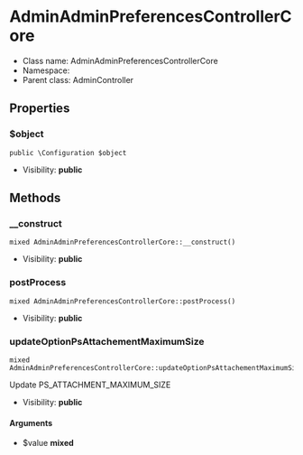 AdminAdminPreferencesControllerCore
===============






* Class name: AdminAdminPreferencesControllerCore
* Namespace: 
* Parent class: AdminController





Properties
----------


### $object

    public \Configuration $object





* Visibility: **public**


Methods
-------


### __construct

    mixed AdminAdminPreferencesControllerCore::__construct()





* Visibility: **public**




### postProcess

    mixed AdminAdminPreferencesControllerCore::postProcess()





* Visibility: **public**




### updateOptionPsAttachementMaximumSize

    mixed AdminAdminPreferencesControllerCore::updateOptionPsAttachementMaximumSize($value)

Update PS_ATTACHMENT_MAXIMUM_SIZE



* Visibility: **public**


#### Arguments
* $value **mixed**



